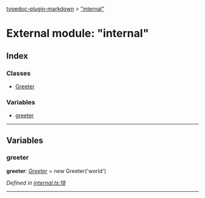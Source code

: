 [typedoc-plugin-markdown](../index.md) > ["internal"](../modules/_internal_.md)



# External module: "internal"

## Index

### Classes

* [Greeter](../classes/_internal_.greeter.md)


### Variables

* [greeter](_internal_.md#greeter-1)



---
## Variables
<a id="greeter-1"></a>

###  greeter

**greeter**:  *[Greeter](../classes/_internal_.greeter.md)*  =  new Greeter('world')

*Defined in [internal.ts:18](https://github.com/tgreyuk/typedoc-plugin-markdown/blob/master/tests/src/internal.ts#L18)*





___


